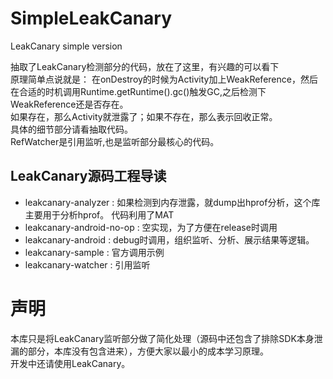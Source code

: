 # SimpleLeakCanary
LeakCanary simple version

抽取了LeakCanary检测部分的代码，放在了这里，有兴趣的可以看下  
原理简单点说就是： 在onDestroy的时候为Activity加上WeakReference，然后在合适的时机调用Runtime.getRuntime().gc()触发GC,之后检测下WeakReference还是否存在。  
如果存在，那么Activity就泄露了；如果不存在，那么表示回收正常。  
具体的细节部分请看抽取代码。  
RefWatcher是引用监听,也是监听部分最核心的代码。  
## LeakCanary源码工程导读
- leakcanary-analyzer : 如果检测到内存泄露，就dump出hprof分析，这个库主要用于分析hprof。 代码利用了MAT
- leakcanary-android-no-op : 空实现，为了方便在release时调用
- leakcanary-android : debug时调用，组织监听、分析、展示结果等逻辑。
- leakcanary-sample : 官方调用示例
- leakcanary-watcher : 引用监听
# 声明
本库只是将LeakCanary监听部分做了简化处理（源码中还包含了排除SDK本身泄漏的部分，本库没有包含进来），方便大家以最小的成本学习原理。  
开发中还请使用LeakCanary。 
